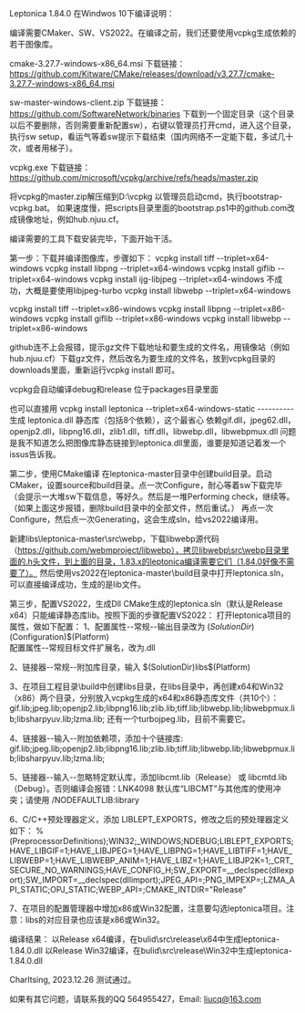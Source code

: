 Leptonica 1.84.0 在Windwos 10下编译说明：

编译需要CMaker、SW、VS2022。在编译之前，我们还要使用vcpkg生成依赖的若干图像库。

cmake-3.27.7-windows-x86_64.msi 下载链接：
https://github.com/Kitware/CMake/releases/download/v3.27.7/cmake-3.27.7-windows-x86_64.msi

sw-master-windows-client.zip 下载链接：
https://github.com/SoftwareNetwork/binaries
下载到一个固定目录（这个目录以后不要删除，否则需要重新配置sw），右键以管理员打开cmd，进入这个目录，执行sw setup，看运气等着sw提示下载结束（国内网络不一定能下载，多试几十次，或者用梯子）。

vcpkg.exe 下载链接：
https://github.com/microsoft/vcpkg/archive/refs/heads/master.zip

将vcpkg的master.zip解压缩到D:\vcpkg
以管理员启动cmd，执行bootstrap-vcpkg.bat。
如果速度慢，把scripts目录里面的bootstrap.ps1中的github.com改成镜像地址，例如hub.njuu.cf。

编译需要的工具下载安装完毕，下面开始干活。

第一步：下载并编译图像库，步骤如下：
vcpkg install tiff --triplet=x64-windows
vcpkg install libpng --triplet=x64-windows
vcpkg install giflib --triplet=x64-windows
vcpkg install ijg-libjpeg --triplet=x64-windows  不成功，大概是要使用libjpeg-turbo
vcpkg install libwebp --triplet=x64-windows

vcpkg install tiff --triplet=x86-windows
vcpkg install libpng --triplet=x86-windows
vcpkg install giflib --triplet=x86-windows
vcpkg install libwebp --triplet=x86-windows

github连不上会报错，提示gz文件下载地址和要生成的文件名，用镜像站（例如 hub.njuu.cf）下载gz文件，然后改名为要生成的文件名，放到vcpkg目录的downloads里面，重新运行vcpkg install 即可。

vcpkg会自动编译debug和release
位于packages目录里面

也可以直接用
vcpkg install leptonica --triplet=x64-windows-static    ----------  生成 leptonica.dll 静态库（包括8个依赖），这个最省心
依赖gif.dll，jpeg62.dll，openjp2.dll，libpng16.dll，zlib1.dll，tiff.dll，libwebp.dll，libwebpmux.dll
问题是我不知道怎么把图像库静态链接到leptonica.dll里面，谁要是知道记着发一个issus告诉我。

第二步，使用CMake编译
在leptonica-master目录中创建build目录。启动CMaker，设置source和build目录。点一次Configure，耐心等着sw下载完毕（会提示一大堆sw下载信息，等好久。然后是一堆Performing  check，继续等。
（如果上面这步报错，删除build目录中的全部文件，然后重试。）
再点一次Configure，然后点一次Generating，这会生成sln，给vs2022编译用。

新建libs\leptonica-master\src\webp，下载libwebp源代码（https://github.com/webmproject/libwebp），拷贝libwebp\src\webp目录里面的.h头文件，到上面的目录，1.83.x的leptonica编译需要它们（1.84.0好像不需要了）。
然后使用vs2022在leptonica-master\build目录中打开leptonica.sln，可以直接编译成功，生成的是lib文件。

第三步，配置VS2022，生成Dll
CMake生成的leptonica.sln（默认是Release x64）只能编译静态库lib。按照下面的步骤配置VS2022：
打开leptonica项目的属性，做如下配置：
1、配置属性--常规--输出目录改为 $(SolutionDir)$(Configuration)\$(Platform)\
   配置属性--常规目标文件扩展名，改为.dll

2、链接器--常规--附加库目录，输入 $(SolutionDir)libs\$(Platform)

3、在项目工程目录\build中创建libs目录，在libs目录中，再创建x64和Win32（x86）两个目录，分别放入vcpkg生成的x64和x86静态库文件（共10个）：
gif.lib;jpeg.lib;openjp2.lib;libpng16.lib;zlib.lib;tiff.lib;libwebp.lib;libwebpmux.lib;libsharpyuv.lib;lzma.lib;
还有一个turbojpeg.lib，目前不需要它。

4、链接器--输入--附加依赖项，添加十个链接库:
gif.lib;jpeg.lib;openjp2.lib;libpng16.lib;zlib.lib;tiff.lib;libwebp.lib;libwebpmux.lib;libsharpyuv.lib;lzma.lib;

5、链接器--输入--忽略特定默认库，添加libcmt.lib（Release） 或 libcmtd.lib（Debug）。否则编译会报错：LNK4098	默认库“LIBCMT”与其他库的使用冲突；请使用 /NODEFAULTLIB:library	

6、C/C++预处理器定义，添加 LIBLEPT_EXPORTS，修改之后的预处理器定义如下：
%(PreprocessorDefinitions);WIN32;_WINDOWS;NDEBUG;LIBLEPT_EXPORTS;HAVE_LIBGIF=1;HAVE_LIBJPEG=1;HAVE_LIBPNG=1;HAVE_LIBTIFF=1;HAVE_LIBWEBP=1;HAVE_LIBWEBP_ANIM=1;HAVE_LIBZ=1;HAVE_LIBJP2K=1;_CRT_SECURE_NO_WARNINGS;HAVE_CONFIG_H;SW_EXPORT=__declspec(dllexport);SW_IMPORT=__declspec(dllimport);JPEG_API=;PNG_IMPEXP=;LZMA_API_STATIC;OPJ_STATIC;WEBP_API=;CMAKE_INTDIR="Release"

7、在项目的配置管理器中增加x86或Win32配置，注意要勾选leptonica项目。注意：libs的对应目录也应该是x86或Win32。

编译结果：
以Release x64编译，在bulid\src\release\x64中生成leptonica-1.84.0.dll
以Release Win32编译，在bulid\src\release\Win32中生成leptonica-1.84.0.dll

Charltsing, 2023.12.26 测试通过。

如果有其它问题，请联系我的QQ 564955427，Email: liucq@163.com
